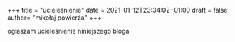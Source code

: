 +++
title = "ucieleśnienie"
date = 2021-01-12T23:34:02+01:00
draft = false
author=  "mikołaj powierża"
+++

ogłaszam ucieleśnienie niniejszego bloga
